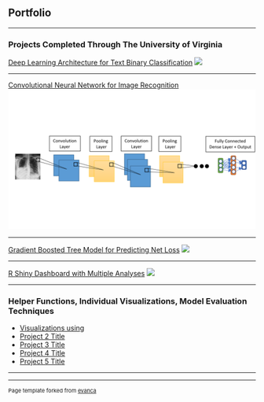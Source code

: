 ## Portfolio

---

### Projects Completed Through The University of Virginia

[Deep Learning Architecture for Text Binary Classification](/sample_page)
<img src="images/dummy_thumbnail.jpg?raw=true"/>

---
[Convolutional Neural Network for Image Recognition](/pdf/sample_presentation.pdf)
<img src="https://github.com/jas2jn/CNN-for-Image-Recognition/blob/master/CNNModelImage.png"/>

---
[Gradient Boosted Tree Model for Predicting Net Loss](http://example.com/)
<img src="images/dummy_thumbnail.jpg?raw=true"/>

---
[R Shiny Dashboard with Multiple Analyses](http://example.com/)
<img src="images/dummy_thumbnail.jpg?raw=true"/>

---

### Helper Functions, Individual Visualizations, Model Evaluation Techniques

- [Visualizations using ](http://example.com/)
- [Project 2 Title](http://example.com/)
- [Project 3 Title](http://example.com/)
- [Project 4 Title](http://example.com/)
- [Project 5 Title](http://example.com/)

---




---
<p style="font-size:11px">Page template forked from <a href="https://github.com/evanca/quick-portfolio">evanca</a></p>
<!-- Remove above link if you don't want to attibute -->
